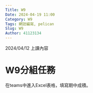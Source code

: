 ```yaml
---
Title: W9
Date: 2024-04-19 11:00
Category: W9
Tags: 網誌編寫, pelican
Slug: W9
Author: 41123134
---
```


2024/04/12 上課內容

<!-- PELICAN_END_SUMMARY -->

# W9分組任務
在teams中進入Excel表格，填寫期中成積。
